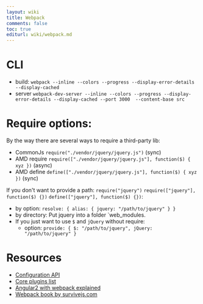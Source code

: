 ```yaml
---
layout: wiki
title: Webpack
comments: false
toc: true
editurl: wiki/webpack.md
---
```


# CLI
- build: ```webpack --inline --colors --progress --display-error-details --display-cached```
- server ```webpack-dev-server --inline --colors --progress --display-error-details --display-cached --port 3000  --content-base src```

# Require options:

By the way there are several ways to require a third-party lib:

- CommonJs `require("./vendor/jquery/jquery.js")` (sync)
- AMD require `require(["./vendor/jquery/jquery.js"], function($) { xyz })` (async)
- AMD define `define(["./vendor/jquery/jquery.js"], function($) { xyz })` (sync)

If you don't want to provide a path: `require("jquery")` `require(["jquery"], function($) {})` `define(["jquery"], function($) {})`:

- by option: `resolve: { alias: { jquery: "/path/to/jquery" } }`
- by directory: Put jquery into a folder `web_modules.
- If you just want to use `$` and `jQuery` without require:
  - option: `provide: { $: "/path/to/jquery", jQuery: "/path/to/jquery" }`

# Resources

- [Configuration API](https://github.com/webpack/docs/wiki/configuration)
- [Core plugins list](https://github.com/webpack/docs/wiki/list-of-plugins)
- [Angular2 with webpack explained](https://angular.io/docs/ts/latest/guide/webpack.html)
- [Webpack book by survivejs.com](http://survivejs.com/webpack/introduction/)
